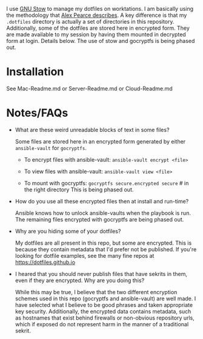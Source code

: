 I use [GNU Stow](https://www.gnu.org/software/stow/) to manage my dotfiles on worktations.  I am basically using the methodology that [Alex Pearce describes](https://alexpearce.me/2016/02/managing-dotfiles-with-stow/).  A key difference is that my `.dotfiles` directory is actually a set of directories in this repository.  Additionally, some of the dotfiles are stored here in encrypted form.  They are made available to my session by having them mounted in decrypted form at login.  Details below.  The use of stow and gocryptfs is being phased out.
# Installation

See Mac-Readme.md or Server-Readme.md or Cloud-Readme.md
# Notes/FAQs

- What are these weird unreadable blocks of text in some files?

  Some files are stored here in an encrypted form generated by either `ansible-vault` for `gocryptfs`.

  - To encrypt files with ansible-vault: `ansible-vault encrypt <file>`
  - To view files with ansible-vault: `ansible-vault view <file>`

  - To mount with gocryptfs: `gocryptfs secure.encrypted secure` # in the right directory This is being phased out.

- How do you use all these encrypted files then at install and run-time?

  Ansible knows how to unlock ansible-vaults when the playbook is run.  The remaining files encrypted with gocryptfs are being phased out.

- Why are you hiding some of your dotfiles?

  My dotfiles are all present in this repo, but some are encrypted.  This is because they contain metadata that I'd prefer not be published.  If you're looking for dotfile examples, see the many fine repos at https://dotfiles.github.io

- I heared that you should never publish files that have sekrits in them, even if they are encrypted.  Why are you doing this?

  While this may be true, I believe that the two different encryption schemes used in this repo (gocryptfs and ansible-vault) are well made.  I have selected what I believe to be good phrases and taken appropriate key security.  Additionally, the encrypted data contains metadata, such as hostnames that exist behind firewalls or non-obvious repository urls, which if exposed do not represent harm in the manner of a traditional sekrit.

